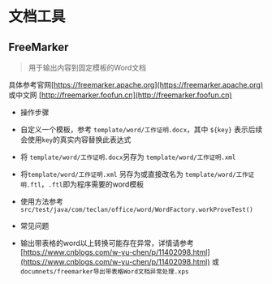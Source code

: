 # 文档工具

## FreeMarker

>用于输出内容到固定模板的Word文档

具体参考官网[https://freemarker.apache.org](https://freemarker.apache.org)
或中文网 [http://freemarker.foofun.cn](http://freemarker.foofun.cn)

- 操作步骤
 - 自定义一个模板，参考 `template/word/工作证明.docx`，其中 `${key}` 表示后续会使用`key`的真实内容替换此表达式
 - 将 `template/word/工作证明.docx`另存为 `template/word/工作证明.xml`
 - 将`template/word/工作证明.xml` 另存为或直接改名为 `template/word/工作证明.ftl`，`.ftl`即为程序需要的word模板  
 - 使用方法参考 `src/test/java/com/teclan/office/word/WordFactory.workProveTest()`

- 常见问题
 - 输出带表格的word以上转换可能存在异常，详情请参考[https://www.cnblogs.com/w-yu-chen/p/11402098.html](https://www.cnblogs.com/w-yu-chen/p/11402098.html)
 或`documnets/freemarker导出带表格Word文档异常处理.xps`